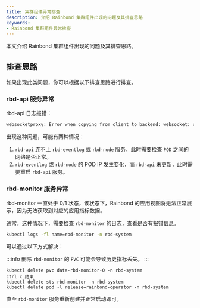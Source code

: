 ```yaml
---
title: 集群组件异常排查
description: 介绍 Rainbond 集群组件出现的问题及其排查思路
keywords: 
- Rainbond 集群组件异常排查
---
```


本文介绍 Rainbond 集群组件出现的问题及其排查思路。

## 排查思路

如果出现此类问题，你可以根据以下排查思路进行排查。

### rbd-api 服务异常

rbd-api 日志报错：

```bash
websocketproxy: Error when copying from client to backend: websocket: close 1006 (abnormal closure): unexpected EOF
```

出现这种问题，可能有两种情况：

1. `rbd-api` 连不上 `rbd-eventlog` 或 `rbd-node` 服务，此时需要检查 `POD` 之间的网络是否正常。
2. `rbd-eventlog` 或 `rbd-node` 的 POD IP 发生变化，而 `rbd-api` 未更新，此时需要重启 `rbd-api` 服务。

### rbd-monitor 服务异常

rbd-monitor 一直处于 0/1 状态，该状态下，Rainbond 的应用视图将无法正常展示，因为无法获取到对应的应用指标数据。

通常，这种情况下，需要检查 `rbd-monitor` 的日志，查看是否有报错信息。

```bash
kubectl logs -fl name=rbd-monitor -n rbd-system
```

可以通过以下方式解决：

:::info
删除 `rbd-monitor` 的 `PVC` 可能会导致历史指标丢失。
:::

```
kubectl delete pvc data-rbd-monitor-0 -n rbd-system
ctrl c 结束
kubectl delete sts rbd-monitor -n rbd-system
kubectl delete pod -l release=rainbond-operator -n rbd-system
```

直至 `rbd-monitor` 服务重新创建并正常启动即可。